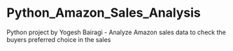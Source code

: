 # Python_Amazon_Sales_Analysis

Python project by Yogesh Bairagi - Analyze Amazon sales data to check the buyers preferred choice in the sales
